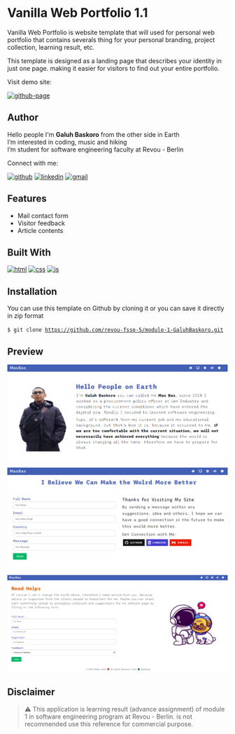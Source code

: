 # Vanilla Web Portfolio 1.1

Vanilla Web Portfolio is website template that will used for personal web portfolio that contains severals thing for your personal branding, project collection, learning result, etc.<br>

This template is designed as a landing page that describes your identity in just one page. making it easier for visitors to find out your entire portfolio.

Visit demo site:

[![github-page](https://img.shields.io/badge/GitHub%20Pages-222222.svg?style=for-the-badge&logo=GitHub-Pages&logoColor=white)](https://revou-fsse-5.github.io/module-1-GaluhBaskoro/)

## Author

Hello people I'm <b>Galuh Baskoro</b> from the other side in Earth <br>
I’m interested in coding, music and hiking <br>
I’m student for software engineering faculty at Revou - Berlin

Connect with me:

[![github](https://img.shields.io/badge/GitHub-181717.svg?style=for-the-badge&logo=GitHub&logoColor=white)](https://github.com/galuhbaskoro)
[![linkedin](https://img.shields.io/badge/LinkedIn-0A66C2.svg?style=for-the-badge&logo=LinkedIn&logoColor=white)](https://www.linkedin.com/in/galuh-t-aji-baskoro-46b4aa145/)
[![gmail](https://img.shields.io/badge/Gmail-EA4335.svg?style=for-the-badge&logo=Gmail&logoColor=white)](mailto:gtab.web@gmail.com)

## Features

- Mail contact form
- Visitor feedback
- Article contents

## Built With

[![html](https://img.shields.io/badge/HTML5-E34F26.svg?style=for-the-badge&logo=HTML5&logoColor=white)](https://id.wikipedia.org/wiki/HTML5)
[![css](https://img.shields.io/badge/CSS3-1572B6.svg?style=for-the-badge&logo=CSS3&logoColor=white)](https://id.wikipedia.org/wiki/CSS_3)
[![js](https://img.shields.io/badge/JavaScript-F7DF1E.svg?style=for-the-badge&logo=JavaScript&logoColor=black)](https://id.wikipedia.org/wiki/CSS_3)

## Installation

You can use this template on Github by cloning it or you can save it directly in zip format

<code>$ git clone https://github.com/revou-fsse-5/module-1-GaluhBaskoro.git</code>

## Preview

![app capture 1](img/app-capture-1.PNG)

![app capture 2](img/app-capture-2.PNG)

![app capture 3](img/app-capture-3.PNG)

## Disclaimer

> ⚠ This application is learning result (advance assignment) of module 1 in software engineering program at Revou - Berlin. is not recommended use this reference for commercial purpose.
